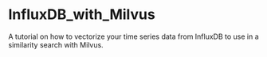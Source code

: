 # InfluxDB_with_Milvus
A tutorial on how to vectorize your time series data from InfluxDB to use in a similarity search with Milvus.
